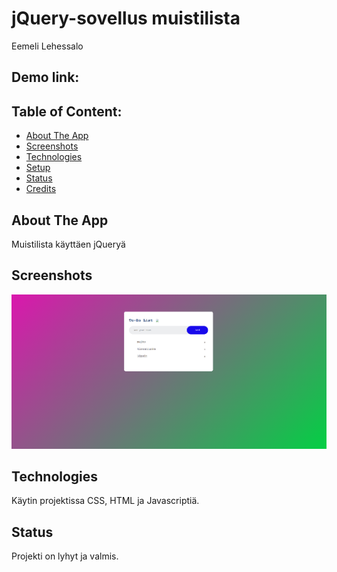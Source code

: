 # jQuery-sovellus muistilista
Eemeli Lehessalo

## Demo link:



## Table of Content:

- [About The App](#about-the-app)
- [Screenshots](#screenshots)
- [Technologies](#technologies)
- [Setup](#setup)
- [Status](#status)
- [Credits](#credits)


## About The App
Muistilista käyttäen jQueryä

## Screenshots
![Toimiva-sovellus](jQueary-projekti3/demokuva.png)


## Technologies
Käytin projektissa CSS, HTML ja Javascriptiä.


## Status
Projekti on lyhyt ja valmis.


